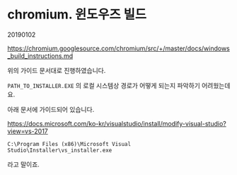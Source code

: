 # chromium. 윈도우즈 빌드

20190102



<https://chromium.googlesource.com/chromium/src/+/master/docs/windows_build_instructions.md>

위의 가이드 문서대로 진행하였습니다.



`PATH_TO_INSTALLER.EXE` 의 로컬 시스템상 경로가 어떻게 되는지 파악하기 어려웠는데요.

아래 문서에 가이드되어 있습니다.

<https://docs.microsoft.com/ko-kr/visualstudio/install/modify-visual-studio?view=vs-2017>

```
C:\Program Files (x86)\Microsoft Visual Studio\Installer\vs_installer.exe
```

라고 말이죠.

